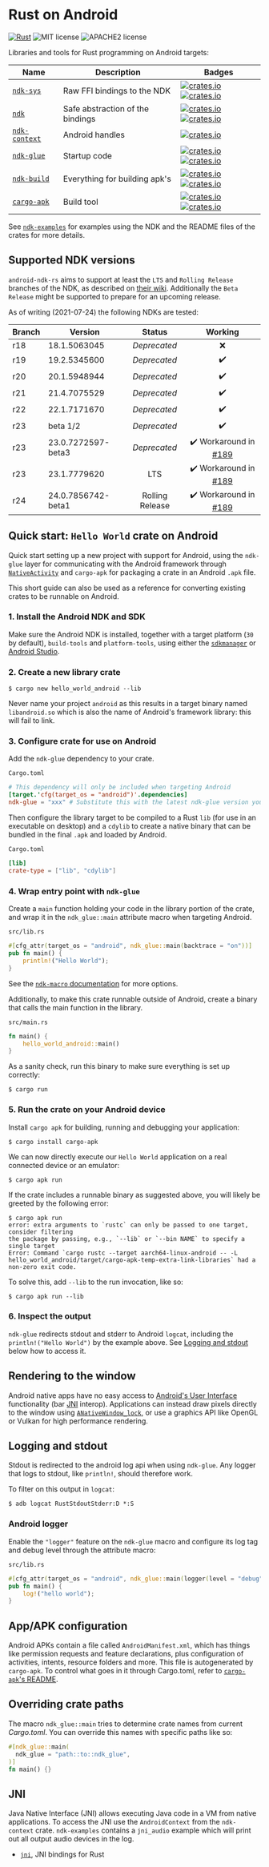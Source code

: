 # Rust on Android

[![Rust](https://github.com/rust-windowing/android-ndk-rs/workflows/Rust/badge.svg)](https://github.com/rust-windowing/android-ndk-rs/actions) ![MIT license](https://img.shields.io/badge/License-MIT-green.svg) ![APACHE2 license](https://img.shields.io/badge/License-APACHE2-green.svg)

Libraries and tools for Rust programming on Android targets:

Name | Description | Badges
--- | --- | ---
[`ndk-sys`](./ndk-sys) | Raw FFI bindings to the NDK | [![crates.io](https://img.shields.io/crates/v/ndk-sys.svg)](https://crates.io/crates/ndk-sys) [![crates.io](https://docs.rs/ndk-sys/badge.svg)](https://docs.rs/ndk-sys)
[`ndk`](./ndk) | Safe abstraction of the bindings | [![crates.io](https://img.shields.io/crates/v/ndk.svg)](https://crates.io/crates/ndk) [![crates.io](https://docs.rs/ndk/badge.svg)](https://docs.rs/ndk)
[`ndk-context`](./ndk-context) | Android handles | [![crates.io](https://img.shields.io/crates/v/ndk-context.svg)](https://crates.io/crates/ndk-context)
[`ndk-glue`](./ndk-glue) | Startup code | [![crates.io](https://img.shields.io/crates/v/ndk-glue.svg)](https://crates.io/crates/ndk-glue) [![crates.io](https://docs.rs/ndk-glue/badge.svg)](https://docs.rs/ndk-glue)
[`ndk-build`](./ndk-build) | Everything for building apk's | [![crates.io](https://img.shields.io/crates/v/ndk-build.svg)](https://crates.io/crates/ndk-build) [![crates.io](https://docs.rs/ndk-build/badge.svg)](https://docs.rs/ndk-build)
[`cargo-apk`](./cargo-apk) | Build tool | [![crates.io](https://img.shields.io/crates/v/cargo-apk.svg)](https://crates.io/crates/cargo-apk) [![crates.io](https://docs.rs/cargo-apk/badge.svg)](https://docs.rs/cargo-apk)

See [`ndk-examples`](./ndk-examples) for examples using the NDK and the README files of the crates for more details.

## Supported NDK versions

`android-ndk-rs` aims to support at least the `LTS` and `Rolling Release` branches of the NDK, as described on [their wiki](https://github.com/android/ndk/wiki#supported-downloads). Additionally the `Beta Release` might be supported to prepare for an upcoming release.

As of writing (2021-07-24) the following NDKs are tested:

Branch | Version | Status | Working
-|-|:-:|:-:
r18 | 18.1.5063045 | _Deprecated_ | :x:
r19 | 19.2.5345600 | _Deprecated_ | :heavy_check_mark:
r20 | 20.1.5948944 | _Deprecated_ | :heavy_check_mark:
r21 | 21.4.7075529 | _Deprecated_ | :heavy_check_mark:
r22 | 22.1.7171670 | _Deprecated_ | :heavy_check_mark:
r23 | beta 1/2 | _Deprecated_ | :heavy_check_mark:
r23 | 23.0.7272597-beta3 | _Deprecated_ | :heavy_check_mark: Workaround in [#189](https://github.com/rust-windowing/android-ndk-rs/pull/189)
r23 | 23.1.7779620 | LTS | :heavy_check_mark: Workaround in [#189](https://github.com/rust-windowing/android-ndk-rs/pull/189)
r24 | 24.0.7856742-beta1 | Rolling Release | :heavy_check_mark: Workaround in [#189](https://github.com/rust-windowing/android-ndk-rs/pull/189)


## Quick start: `Hello World` crate on Android

Quick start setting up a new project with support for Android, using the `ndk-glue` layer for communicating with the Android framework through [`NativeActivity`](https://developer.android.com/reference/android/app/NativeActivity) and `cargo-apk` for packaging a crate in an Android `.apk` file.

This short guide can also be used as a reference for converting existing crates to be runnable on Android.

### 1. Install the Android NDK and SDK

Make sure the Android NDK is installed, together with a target platform (`30` by default), `build-tools` and `platform-tools`, using either the [`sdkmanager`](https://developer.android.com/studio/command-line/sdkmanager) or [Android Studio](https://developer.android.com/studio/projects/install-ndk).

### 2. Create a new library crate

```console
$ cargo new hello_world_android --lib
```

Never name your project `android` as this results in a target binary named `libandroid.so` which is also the name of Android's framework library: this will fail to link.

### 3. Configure crate for use on Android

Add the `ndk-glue` dependency to your crate.

`Cargo.toml`
```toml
# This dependency will only be included when targeting Android
[target.'cfg(target_os = "android")'.dependencies]
ndk-glue = "xxx" # Substitute this with the latest ndk-glue version you wish to use
```

Then configure the library target to be compiled to a Rust `lib` (for use in an executable on desktop) and a `cdylib` to create a native binary that can be bundled in the final `.apk` and loaded by Android.

`Cargo.toml`
```toml
[lib]
crate-type = ["lib", "cdylib"]
```

### 4. Wrap entry point with `ndk-glue`

Create a `main` function holding your code in the library portion of the crate, and wrap it in the `ndk_glue::main` attribute macro when targeting Android.

`src/lib.rs`
```rust
#[cfg_attr(target_os = "android", ndk_glue::main(backtrace = "on"))]
pub fn main() {
    println!("Hello World");
}
```

See the [`ndk-macro` documentation](./ndk-macro/README.md) for more options.

Additionally, to make this crate runnable outside of Android, create a binary that calls the main function in the library.

`src/main.rs`
```rust
fn main() {
    hello_world_android::main()
}
```

As a sanity check, run this binary to make sure everything is set up correctly:

```console
$ cargo run
```

### 5. Run the crate on your Android device

Install `cargo apk` for building, running and debugging your application:
```console
$ cargo install cargo-apk
```

We can now directly execute our `Hello World` application on a real connected device or an emulator:
```console
$ cargo apk run
```

If the crate includes a runnable binary as suggested above, you will likely be greeted by the following error:

```console
$ cargo apk run
error: extra arguments to `rustc` can only be passed to one target, consider filtering
the package by passing, e.g., `--lib` or `--bin NAME` to specify a single target
Error: Command `cargo rustc --target aarch64-linux-android -- -L hello_world_android/target/cargo-apk-temp-extra-link-libraries` had a non-zero exit code.
```

To solve this, add `--lib` to the run invocation, like so:
```console
$ cargo apk run --lib
```

### 6. Inspect the output

`ndk-glue` redirects stdout and stderr to Android `logcat`, including the `println!("Hello World")` by the example above. See [Logging and stdout](##Logging-and-stdout) below how to access it.

## Rendering to the window

Android native apps have no easy access to [Android's User Interface](https://developer.android.com/guide/topics/ui) functionality (bar [JNI](##jni) interop). Applications can instead draw pixels directly to the window using [`ANativeWindow_lock`](https://developer.android.com/ndk/reference/group/a-native-window#group___a_native_window_1ga0b0e3b7d442dee83e1a1b42e5b0caee6), or use a graphics API like OpenGL or Vulkan for high performance rendering.

## Logging and stdout
Stdout is redirected to the android log api when using `ndk-glue`. Any logger that logs to
stdout, like `println!`, should therefore work.

To filter on this output in `logcat`:
```console
$ adb logcat RustStdoutStderr:D *:S
```

### Android logger
Enable the `"logger"` feature on the `ndk-glue` macro and configure its log tag and debug level through the attribute macro:

`src/lib.rs`
```rust
#[cfg_attr(target_os = "android", ndk_glue::main(logger(level = "debug", tag = "my-tag")))]
pub fn main() {
    log!("hello world");
}
```

## App/APK configuration
Android APKs contain a file called `AndroidManifest.xml`, which has things like permission requests and feature declarations, plus configuration of activities, intents, resource folders and more. This file is autogenerated by `cargo-apk`. To control what goes in it through Cargo.toml, refer to [`cargo-apk`'s README](./cargo-apk/README.md).

## Overriding crate paths
The macro `ndk_glue::main` tries to determine crate names from current _Cargo.toml_.
You can override this names with specific paths like so:
```rust
#[ndk_glue::main(
  ndk_glue = "path::to::ndk_glue",
)]
fn main() {}
```

## JNI
Java Native Interface (JNI) allows executing Java code in a VM from native applications. To access
the JNI use the `AndroidContext` from the `ndk-context` crate. `ndk-examples` contains a `jni_audio`
example which will print out all output audio devices in the log.

- [`jni`](https://crates.io/crates/jni), JNI bindings for Rust
